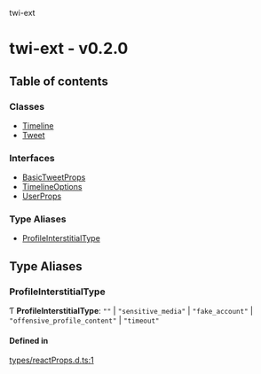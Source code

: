 twi-ext

# twi-ext - v0.2.0

## Table of contents

### Classes

- [Timeline](classes/Timeline.md)
- [Tweet](classes/Tweet.md)

### Interfaces

- [BasicTweetProps](interfaces/BasicTweetProps.md)
- [TimelineOptions](interfaces/TimelineOptions.md)
- [UserProps](interfaces/UserProps.md)

### Type Aliases

- [ProfileInterstitialType](README.md#profileinterstitialtype)

## Type Aliases

### ProfileInterstitialType

Ƭ **ProfileInterstitialType**: ``""`` \| ``"sensitive_media"`` \| ``"fake_account"`` \| ``"offensive_profile_content"`` \| ``"timeout"``

#### Defined in

[types/reactProps.d.ts:1](https://github.com/Robot-Inventor/twi-ext/blob/85bf63c0c3184d3a5e0aa682ee4855cd2ce2361b/src/types/reactProps.d.ts#L1)
